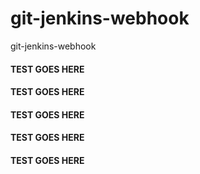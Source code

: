 # git-jenkins-webhook
git-jenkins-webhook

#### TEST GOES HERE ###
#### TEST GOES HERE ###
#### TEST GOES HERE ###
#### TEST GOES HERE ###
#### TEST GOES HERE ###
